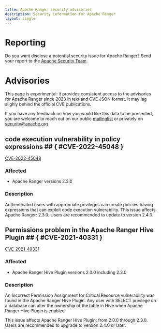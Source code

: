 ```yaml
---
title: Apache Ranger security advisories
description: Security information for Apache Ranger
layout: single
---
```


# Reporting

Do you want disclose a potential security issue for Apache Ranger? Send your report to the  [Apache Security Team](mailto:security@apache.org).

# Advisories

This page is experimental: it provides consistent access to the advisories for Apache Ranger since 2023 in text and CVE JSON format. It may lag slighly behind the official CVE publications. 

If you have any feedback on how you would like this data to be presented, you are welcome to reach out on our public [mailinglist](/mailinglist) or privately on [security@apache.org](mailto:security@apache.org)

## code execution vulnerability in policy expressions ## { #CVE-2022-45048 }

[CVE-2022-45048](./CVE-2022-45048.cve.json)

### Affected

* Apache Ranger versions 2.3.0


### Description

<p>Authenticated users with appropriate privileges can create policies having expressions that can exploit code execution vulnerability.&nbsp;This issue affects Apache Ranger: 2.3.0. Users are recommended to update to version 2.4.0.<br></p>

## Permissions problem in the Apache Ranger Hive Plugin ## { #CVE-2021-40331 }

[CVE-2021-40331](./CVE-2021-40331.cve.json)

### Affected

* Apache Ranger Hive Plugin versions 2.0.0 including 2.3.0


### Description

An Incorrect Permission Assignment for Critical Resource vulnerability was found in the Apache Ranger Hive Plugin. Any user with SELECT privilege on a database can alter the ownership of the table in Hive when Apache Ranger Hive Plugin is enabled<br><p>This issue affects Apache Ranger Hive Plugin: from 2.0.0 through 2.3.0. Users are recommended to upgrade to version 2.4.0 or later.<br></p>